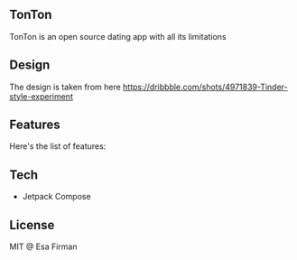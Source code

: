 ## TonTon

TonTon is an open source dating app with all its limitations

## Design

The design is taken from here
https://dribbble.com/shots/4971839-Tinder-style-experiment

## Features

Here's the list of features:

## Tech

- Jetpack Compose

## License

MIT @ Esa Firman
